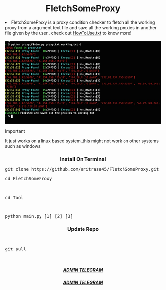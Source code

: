 <h1 align="center">
  FletchSomeProxy 
</h1>



<li>FletchSomeProxy is a proxy condition checker to fletch all the working proxy
from a argument text file and save all the
working proxies in another file given by the user..
check out <a href="https://github.com/aritrasa45/FletchSomeProxy/blob/main/Tool/HowToUse.txt">HowToUse.txt</a> to know more! </li>
<br>

<img src="https://github.com/aritrasa45/FletchSomeProxy/blob/main/Img.jpg" style="display:block; margin: 0 auto;">


>[!IMPORTANT]
>It just works on a linux based
>system..this might not work on
>other systems such as windows



<h3 align="center">
  Install On Terminal
</h3>

<pre>git clone https://github.com/aritrasa45/FletchSomeProxy.git</pre>

<pre>cd FletchSomeProxy</pre>
<br>

<pre>cd Tool</pre>
 <br>
 <pre>python main.py [1] [2] [3] </pre>


<h3 align="center">
  Update Repo
</h3>
<br>
<pre>git pull </pre>

<br>



<h5 style="text-align:center"><a href="https://telegram.me/zsxxsz1"> ADMIN TELEGRAM</a></h5>


<h5 style="text-align: center"><a href="https://telegram.me/zsxxsz1">ADMIN TELEGRAM</a></h5>





